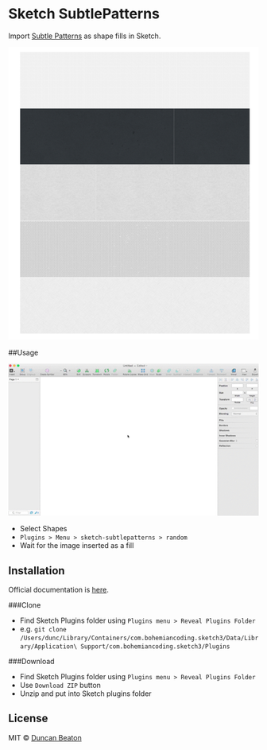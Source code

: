 # Sketch SubtlePatterns

Import [Subtle Patterns](https://github.com/subtlepatterns/SubtlePatterns) as shape fills in Sketch.

![subtlepatterns](https://raw.githubusercontent.com/dunckr/sketch-subtlepatterns/master/assets/example.png)

##Usage

![Using plugin](https://raw.githubusercontent.com/dunckr/sketch-subtlepatterns/master/assets/usage.gif)

+ Select Shapes
+ ```Plugins > Menu > sketch-subtlepatterns > random```
+ Wait for the image inserted as a fill

## Installation

Official documentation is [here](http://bohemiancoding.com/sketch/support/developer/01-introduction/01.html).

###Clone

+ Find Sketch Plugins folder using ```Plugins menu > Reveal Plugins Folder```
+ e.g. ```git clone /Users/dunc/Library/Containers/com.bohemiancoding.sketch3/Data/Library/Application\ Support/com.bohemiancoding.sketch3/Plugins```

###Download

+ Find Sketch Plugins folder using ```Plugins menu > Reveal Plugins Folder```
+ Use ```Download ZIP``` button
+ Unzip and put into Sketch plugins folder

## License

MIT © [Duncan Beaton](http://dunckr.com)